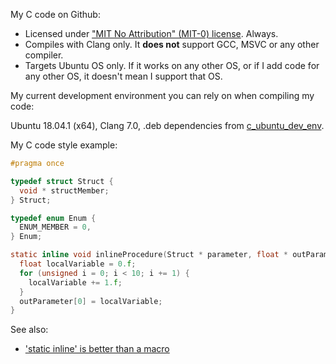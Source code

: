 My C code on Github:

* Licensed under ["MIT No Attribution" (MIT-0) license](https://github.com/aws/mit-0). Always.
* Compiles with Clang only. It __does not__ support GCC, MSVC or any other compiler.
* Targets Ubuntu OS only. If it works on any other OS, or if I add code for any other OS, it doesn't mean I support that OS.

My current development environment you can rely on when compiling my code:

Ubuntu 18.04.1 (x64), Clang 7.0, .deb dependencies from [c_ubuntu_dev_env](https://github.com/procedural/c_ubuntu_dev_env).

My C code style example:

```c
#pragma once

typedef struct Struct {
  void * structMember;
} Struct;

typedef enum Enum {
  ENUM_MEMBER = 0,
} Enum;

static inline void inlineProcedure(Struct * parameter, float * outParameter) {
  float localVariable = 0.f;
  for (unsigned i = 0; i < 10; i += 1) {
    localVariable += 1.f;
  }
  outParameter[0] = localVariable;
}
```

See also:

* ['static inline' is better than a macro](https://web.archive.org/web/20140906203157/https://www.kernel.org/doc/Documentation/SubmittingPatches)
